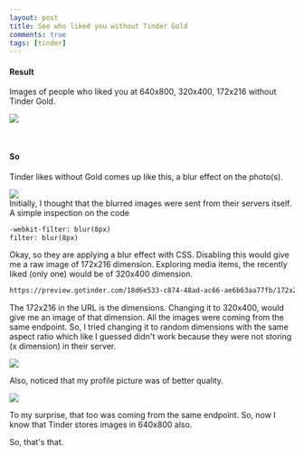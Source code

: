 ```yaml
---
layout: post
title: See who liked you without Tinder Gold
comments: true
tags: [tinder]
---
```


#### Result
Images of people who liked you at 640x800, 320x400, 172x216 without Tinder Gold.

![](../../../assets/img/result.png)  	

<br>

#### So
Tinder likes without Gold comes up like this, a blur effect on the photo(s).

![](../../../assets/img/tindergold.png)  	
Initially, I thought that the blurred images were sent from their servers itself.
A simple inspection on the code
```html
-webkit-filter: blur(8px)
filter: blur(8px)
```
Okay, so they are applying a blur effect with CSS. Disabling this would give me a raw image of 172x216 dimension. Exploring media items, the recently liked (only one) would be of 320x400 dimension. 

```html
https://preview.gotinder.com/18d6e533-c874-48ad-ac66-ae6b63aa77fb/172x216_c77f0e5c-40b4-4af4-9b68-5f0ff26ead90.jpg
```
The 172x216 in the URL is the dimensions. Changing it to 320x400, would give me an image of that dimension. 
All the images were coming from the same endpoint. So, I tried changing it to random dimensions with the same aspect ratio which like I guessed didn't work because they were not storing (x dimension) in their server. 

![](../../../assets/img/error.png)



Also, noticed that my profile picture was of better quality.

![](../../../assets/img/profile.png)

To my surprise, that too was coming from the same endpoint. So, now I know that Tinder stores images in 640x800 also. 

So, that's that.